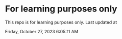 # For learning purposes only
This repo is for learning purposes only.
Last updated at

Friday, October 27, 2023 6:05:11 AM

